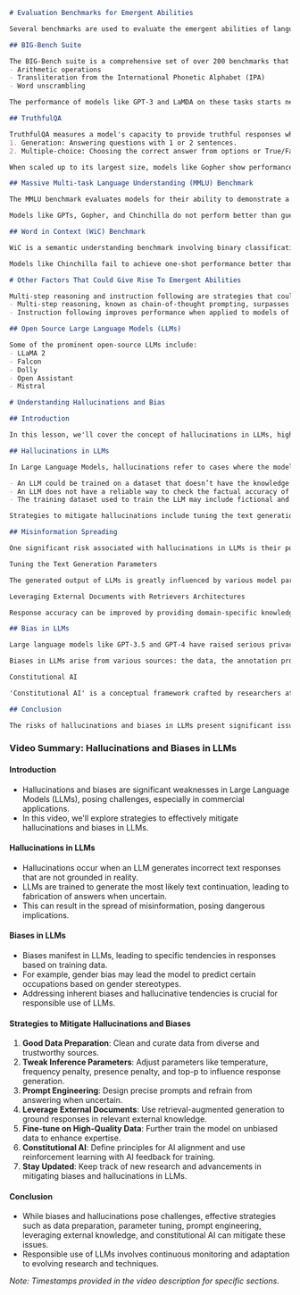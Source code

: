 ```markdown
# Evaluation Benchmarks for Emergent Abilities

Several benchmarks are used to evaluate the emergent abilities of language models. These include the BIG-Bench suite, TruthfulQA, the Massive Multi-task Language Understanding (MMLU) benchmark, and the Word in Context (WiC) benchmark.

## BIG-Bench Suite

The BIG-Bench suite is a comprehensive set of over 200 benchmarks that test a model's capabilities across various tasks, including:
- Arithmetic operations
- Transliteration from the International Phonetic Alphabet (IPA)
- Word unscrambling

The performance of models like GPT-3 and LaMDA on these tasks starts near zero but jumps to significantly above random at a certain scale, demonstrating emergent abilities.

## TruthfulQA

TruthfulQA measures a model's capacity to provide truthful responses when addressing questions. It consists of two tasks:
1. Generation: Answering questions with 1 or 2 sentences.
2. Multiple-choice: Choosing the correct answer from options or True/False statements.

When scaled up to its largest size, models like Gopher show performance more than 20% above random, indicating the emergence of this ability.

## Massive Multi-task Language Understanding (MMLU) Benchmark

The MMLU benchmark evaluates models for their ability to demonstrate a broad range of world knowledge and problem-solving skills. It encompasses 57 tasks across various domains.

Models like GPTs, Gopher, and Chinchilla do not perform better than guessing on average of all the topics at a specific scale, but scaling up enables performance to surpass random, indicating emergent abilities.

## Word in Context (WiC) Benchmark

WiC is a semantic understanding benchmark involving binary classification tasks for context-sensitive word embeddings. It aims to determine if target words share the same meaning in different contexts.

Models like Chinchilla fail to achieve one-shot performance better than random even when scaled to their largest size. However, above-random performance eventually emerges when scaled to a much larger size, suggesting the emergence of this ability.

# Other Factors That Could Give Rise To Emergent Abilities

Multi-step reasoning and instruction following are strategies that could enhance model performance:
- Multi-step reasoning, known as chain-of-thought prompting, surpasses standard prompting when applied to sufficiently large models.
- Instruction following improves performance when applied to models of a specific size.

## Open Source Large Language Models (LLMs)

Some of the prominent open-source LLMs include:
- LLaMA 2
- Falcon
- Dolly
- Open Assistant
- Mistral
```
```markdown
# Understanding Hallucinations and Bias

## Introduction

In this lesson, we'll cover the concept of hallucinations in LLMs, highlighting their influence on AI applications and demonstrating how to mitigate them using techniques like the retriever's architectures. We'll also explore bias within LLMs with examples. 

## Hallucinations in LLMs

In Large Language Models, hallucinations refer to cases where the model produces text that's incorrect and not based on reality. There are several possible reasons for these types of hallucinations:

- An LLM could be trained on a dataset that doesn’t have the knowledge required to answer a question.
- An LLM does not have a reliable way to check the factual accuracy of its responses.
- The training dataset used to train the LLM may include fictional and subjective content.

Strategies to mitigate hallucinations include tuning the text generation parameters, cleaning up the training data, precisely defining prompts (prompt engineering), and using retriever architectures to ground responses in specific retrieved documents.

## Misinformation Spreading

One significant risk associated with hallucinations in LLMs is their potential to generate content that, while appearing credible, is factually incorrect. Due to their limited capacity to understand the context and verify facts, LLMs can unintentionally spread misinformation.

Tuning the Text Generation Parameters

The generated output of LLMs is greatly influenced by various model parameters, including temperature, frequency penalty, presence penalty, and top-p.

Leveraging External Documents with Retrievers Architectures

Response accuracy can be improved by providing domain-specific knowledge to the LLM in the form of external documents. Retrieval-augmented generation (RAG) is a technique that enhances language model capabilities by sourcing data from external resources and integrating it with the context provided in the model's prompt.

## Bias in LLMs

Large language models like GPT-3.5 and GPT-4 have raised serious privacy and ethical concerns. Research has shown that these models are prone to inherent bias, leading to the generation of prejudiced or hateful language, intensifying the concerns regarding their use and governance.

Biases in LLMs arise from various sources: the data, the annotation process, the input representations, the models, and the research design. 

Constitutional AI

'Constitutional AI' is a conceptual framework crafted by researchers at Anthropic. It aims to align AI systems with human values, ensuring that they become beneficial, safe, and trustworthy.

## Conclusion

The risks of hallucinations and biases in LLMs present significant issues in producing reliable and accurate outputs. It's imperative to formulate strategies to mitigate these risks. Integrating ethical guidelines is essential to ensure that the models generate fair and trustworthy outputs, ultimately achieving responsible use of these powerful technologies.
```
### Video Summary: Hallucinations and Biases in LLMs

#### Introduction
- Hallucinations and biases are significant weaknesses in Large Language Models (LLMs), posing challenges, especially in commercial applications.
- In this video, we'll explore strategies to effectively mitigate hallucinations and biases in LLMs.

#### Hallucinations in LLMs
- Hallucinations occur when an LLM generates incorrect text responses that are not grounded in reality.
- LLMs are trained to generate the most likely text continuation, leading to fabrication of answers when uncertain.
- This can result in the spread of misinformation, posing dangerous implications.
  
#### Biases in LLMs
- Biases manifest in LLMs, leading to specific tendencies in responses based on training data.
- For example, gender bias may lead the model to predict certain occupations based on gender stereotypes.
- Addressing inherent biases and hallucinative tendencies is crucial for responsible use of LLMs.

#### Strategies to Mitigate Hallucinations and Biases
1. **Good Data Preparation**: Clean and curate data from diverse and trustworthy sources.
2. **Tweak Inference Parameters**: Adjust parameters like temperature, frequency penalty, presence penalty, and top-p to influence response generation.
3. **Prompt Engineering**: Design precise prompts and refrain from answering when uncertain.
4. **Leverage External Documents**: Use retrieval-augmented generation to ground responses in relevant external knowledge.
5. **Fine-tune on High-Quality Data**: Further train the model on unbiased data to enhance expertise.
6. **Constitutional AI**: Define principles for AI alignment and use reinforcement learning with AI feedback for training.
7. **Stay Updated**: Keep track of new research and advancements in mitigating biases and hallucinations in LLMs.

#### Conclusion
- While biases and hallucinations pose challenges, effective strategies such as data preparation, parameter tuning, prompt engineering, leveraging external knowledge, and constitutional AI can mitigate these issues.
- Responsible use of LLMs involves continuous monitoring and adaptation to evolving research and techniques.

*Note: Timestamps provided in the video description for specific sections.*